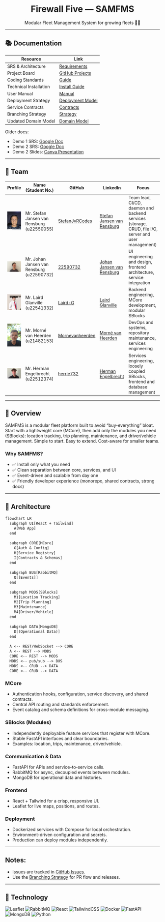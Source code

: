 <div align="center">

# Firewall Five — SAMFMS  
Modular Fleet Management System for growing fleets 🚚✨

</div>

---

## 📚 Documentation

| Resource | Link |
|---|---|
| SRS & Architecture | [Requirements](docs/Demo3/Software%20Requirement%20Specification.pdf) |
| Project Board | [GitHub Projects](https://github.com/orgs/COS301-SE-2025/projects/208/views/2) |
| Coding Standards | [Guide](docs/Demo3/Coding_Standards.pdf) |
| Technical Installation | [Install Guide](docs/Demo3/Technical_Installation_Guide.pdf) |
| User Manual | [Manual](docs/Demo3/SAMFMS%20User%20Manual.pdf) |
| Deployment Strategy | [Deployment Model](docs/Demo3/Deployment%20Strategy.pdf) |
| Service Contracts | [Contracts](docs/Demo3/Service%20Contracts-1.pdf) |
| Branching Strategy | [Strategy](docs/Demo3/Branching_Strategy.pdf) |
| Updated Domain Model | [Domain Model](docs/Demo3/images/DomainModel.png) |

Older docs:
- Demo 1 SRS: [Google Doc](https://docs.google.com/document/d/1En1Mck7JwaSdKjgyvRhmX5pXqHhVSUlhZhp7XU-f_K4/edit?tab=t.0)
- Demo 2 SRS: [Google Doc](https://docs.google.com/document/d/1G0PdNyn39kSutfvn8tCN5x-yCHrte0QFu_v2-gYdXPU/edit?tab=t.0)
- Demo 2 Slides: [Canva Presentation](https://www.canva.com/design/DAGrW5d1HYA/LC1cf0PKTY7MIsAVtObYPA/edit)

---

## 👥 Team

| Profile | Name (Student No.) | GitHub | LinkedIn | Focus |
|---|---|---|---|---|
| <img src="docs/Demo3/images/stefan.jpg" width="56" /> | Mr. Stefan Jansen van Rensburg (u22550055) | [StefanJvRCodes](https://github.com/StefanJvRCodes) | [Stefan Jansen van Rensburg](https://linkedin.com/in/stefan-JvR) | Team lead, CI/CD, daemon and backend services (storage, CRUD, file I/O, server and user management) |
| <img src="docs/Demo3/images/johan.jpeg" width="56" /> | Mr. Johan Jansen van Rensburg (u22590732) | [22590732](https://github.com/22590732) | [Johan Jansen van Rensburg](https://www.linkedin.com/in/nicolaas-jansen-van-rensburg-202629363/) | UI engineering and design, frontend architecture, service integration |
| <img src="docs/Demo3/images/laird.png" width="56" /> | Mr. Laird Glanville (u22541332) | [Laird-G](https://github.com/Laird-G) | [Laird Glanville](https://www.linkedin.com/in/laird-glanville-046270326/) | Backend engineering, MCore development, modular SBlocks |
| <img src="docs/Demo3/images/morne.jpeg" width="56" /> | Mr. Morné van Heerden (u21482153) | [Mornevanheerden](https://github.com/Mornevanheerden) | [Morné van Heerden](https://www.linkedin.com/in/morne-van-heerden-a0b173355/) | DevOps and systems, repository maintenance, services engineering |
| <img src="docs/Demo3/images/herrie.jpg" width="56" /> | Mr. Herman Engelbrecht (u22512374) | [herrie732](https://github.com/herrie732) | [Herman Engelbrecht](https://www.linkedin.com/in/herman-johan-engelbrecht-a6b6a8327/) | Services engineering, loosely coupled SBlocks, frontend and database management |

---

## 🧭 Overview

SAMFMS is a modular fleet platform built to avoid “buy-everything” bloat. Start with a lightweight core (MCore), then add only the modules you need (SBlocks): location tracking, trip planning, maintenance, and driver/vehicle management. Simple to start. Easy to extend. Cost-aware for smaller teams.

### Why SAMFMS?  
- ✅ Install only what you need  
- ✅ Clean separation between core, services, and UI  
- ✅ Event-driven and scalable from day one  
- ✅ Friendly developer experience (monorepo, shared contracts, strong docs)

---

## 🧱 Architecture

```mermaid
flowchart LR
  subgraph UI[React + Tailwind]
    A[Web App]
  end

  subgraph CORE[MCore]
    G[Auth & Config]
    H[Service Registry]
    I[Contracts & Schemas]
  end

  subgraph BUS[RabbitMQ]
    Q[[Events]]
  end

  subgraph MODS[SBlocks]
    M1[Location Tracking]
    M2[Trip Planning]
    M3[Maintenance]
    M4[Driver/Vehicle]
  end

  subgraph DATA[MongoDB]
    D[(Operational Data)]
  end

  A <-- REST/WebSocket --> CORE
  A <-- REST --> MODS
  CORE <-- REST --> MODS
  MODS <-- pub/sub --> BUS
  MODS <-- CRUD --> DATA
  CORE <-- CRUD --> DATA
```

### MCore
- Authentication hooks, configuration, service discovery, and shared contracts.
- Central API routing and standards enforcement.
- Event catalog and schema definitions for cross-module messaging.

### SBlocks (Modules)
- Independently deployable feature services that register with MCore.
- Stable FastAPI interfaces and clear boundaries.
- Examples: location, trips, maintenance, driver/vehicle.

### Communication & Data
- FastAPI for APIs and service-to-service calls.  
- RabbitMQ for async, decoupled events between modules.  
- MongoDB for operational data and histories.

### Frontend
- React + Tailwind for a crisp, responsive UI.  
- Leaflet for live maps, positions, and routes.

### Deployment
- Dockerized services with Compose for local orchestration.  
- Environment-driven configuration and secrets.  
- Production can deploy modules independently.

---

## Notes:
- Issues are tracked in [GitHub Issues](https://github.com/COS301-SE-2025/SAMFMS/issues).
- Use the [Branching Strategy](docs/Demo3/Branching_Strategy.pdf) for PR flow and releases.

---


## 🧰 Technology

![Leaflet](https://img.shields.io/badge/Leaflet-199900?style=for-the-badge&logo=leaflet&logoColor=white)
![RabbitMQ](https://img.shields.io/badge/RabbitMQ-FF6600?style=for-the-badge&logo=rabbitmq&logoColor=white)
![React](https://img.shields.io/badge/React-20232A?style=for-the-badge&logo=react&logoColor=61DAFB)
![TailwindCSS](https://img.shields.io/badge/Tailwind_CSS-38B2AC?style=for-the-badge&logo=tailwind-css&logoColor=white)
![Docker](https://img.shields.io/badge/docker-%230db7ed.svg?style=for-the-badge&logo=docker&logoColor=white)
![FastAPI](https://img.shields.io/badge/FastAPI-005571?style=for-the-badge&logo=fastapi&logoColor=white)
![MongoDB](https://img.shields.io/badge/MongoDB-4DB33D?style=for-the-badge&logo=mongodb&logoColor=white)
![Python](https://img.shields.io/badge/Python-3776AB?style=for-the-badge&logo=python&logoColor=white)
